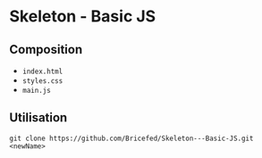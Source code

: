 # Skeleton - Basic JS

## Composition

- `index.html`
- `styles.css`
- `main.js`

## Utilisation
```
git clone https://github.com/Bricefed/Skeleton---Basic-JS.git <newName>
```
